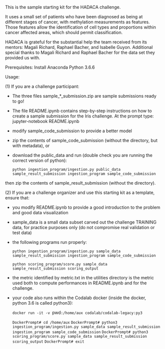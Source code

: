 This is the sample starting kit for the HADACA challenge. 

It uses a small set of patients who have been diagnosed as being at different stages of cancer, with methylation measurements as features. Those features allow the identification of cell types and proportions within cancer affected areas, which should permit classification.

HADACA is grateful for the substantial help the team received from its mentors: Magali Richard, Raphael Bacher, and Isabelle Guyon. Additional special thanks to Magali Richard and Raphael Bacher for the data set they provided us with.

Prerequisites:
Install Anaconda Python 3.6.6 

Usage:

(1) If you are a challenge participant:

- The three files sample_*_submission.zip are sample submissions ready to go!

- The file README.ipynb contains step-by-step instructions on how to create a sample submission for the Iris challenge. 
At the prompt type:
jupyter-notebook README.ipynb

- modify sample_code_submission to provide a better model

- zip the contents of sample_code_submission (without the directory, but with metadata), or

- download the public_data and run (double check you are running the correct version of python):

  `python ingestion_program/ingestion.py public_data sample_result_submission ingestion_program sample_code_submission`

then zip the contents of sample_result_submission (without the directory).

(2) If you are a challenge organizer and use this starting kit as a template, ensure that:

- you modify README.ipynb to provide a good introduction to the problem and good data visualization

- sample_data is a small data subset carved out the challenge TRAINING data, for practice purposes only (do not compromise real validation or test data)

- the following programs run properly:

    `python ingestion_program/ingestion.py sample_data sample_result_submission ingestion_program sample_code_submission`

    `python scoring_program/score.py sample_data sample_result_submission scoring_output`

- the metric identified by metric.txt in the utilities directory is the metric used both to compute performances in README.ipynb and for the challenge.

- your code also runs within the Codalab docker (inside the docker, python 3.6 is called python3):

	`docker run -it -v `pwd`:/home/aux codalab/codalab-legacy:py3`
	
	`DockerPrompt# cd /home/aux`
	`DockerPrompt# python3 ingestion_program/ingestion.py sample_data sample_result_submission ingestion_program sample_code_submission`
	`DockerPrompt# python3 scoring_program/score.py sample_data sample_result_submission scoring_output`
	`DockerPrompt# exit`
